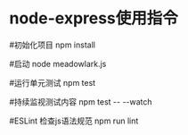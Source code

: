 # node-express使用指令

#初始化项目
npm install 

#启动
node meadowlark.js

#运行单元测试
npm test

#持续监视测试内容
npm test -- --watch  

#ESLint 检查js语法规范
npm run lint


